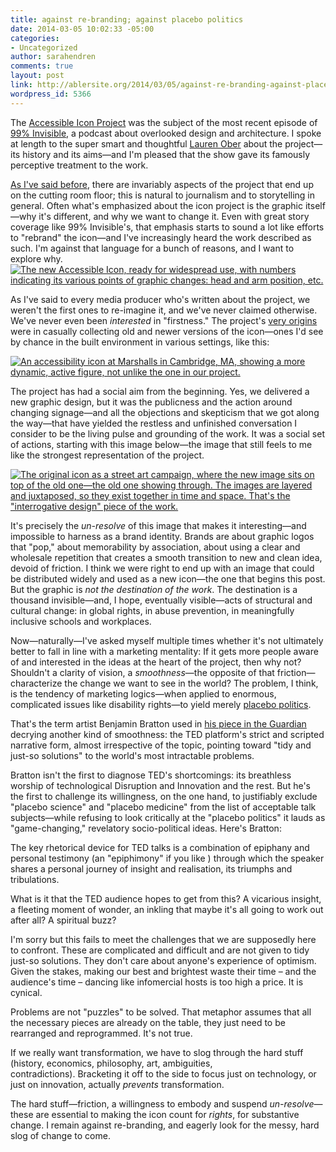 ```yaml
---
title: against re-branding; against placebo politics
date: 2014-03-05 10:02:33 -05:00
categories:
- Uncategorized
author: sarahendren
comments: true
layout: post
link: http://ablersite.org/2014/03/05/against-re-branding-against-placebo-politics/
wordpress_id: 5366
---
```


The [Accessible Icon Project](http://www.accessibleicon.org/) was the subject of the most recent episode of [99% Invisible](http://99percentinvisible.org/episode/icon-for-access/), a podcast about overlooked design and architecture. I spoke at length to the super smart and thoughtful [Lauren Ober](http://www.oberandout.com/) about the project—its history and its aims—and I'm pleased that the show gave its famously perceptive treatment to the work.

[As I've said before](http://ablersite.org/2013/07/12/on-boundedness-faqs-about-the-accessible-icon/), there are invariably aspects of the project that end up on the cutting room floor; this is natural to journalism and to storytelling in general. Often what's emphasized about the icon project is the graphic itself—why it's different, and why we want to change it. Even with great story coverage like 99% Invisible's, that emphasis starts to sound a lot like efforts to "rebrand" the icon—and I've increasingly heard the work described as such. I'm against that language for a bunch of reasons, and I want to explore why. [![The new Accessible Icon, ready for widespread use, with numbers indicating its various points of graphic changes: head and arm position, etc.](http://ablersite.files.wordpress.com/2014/02/6404309.png)](http://ablersite.files.wordpress.com/2014/02/6404309.png)

As I've said to every media producer who's written about the project, we weren't the first ones to re-imagine it, and we've never claimed otherwise. We've never even been *interested* in "firstness." The project's [very origins](http://ablersite.org/2010/03/29/ongoing-public-signs/) were in casually collecting old and newer versions of the icon—ones I'd see by chance in the built environment in various settings, like this:

[![An accessibility icon at Marshalls in Cambridge, MA, showing a more dynamic, active figure, not unlike the one in our project.](http://ablersite.files.wordpress.com/2014/02/activechairmarshalls.jpg)](http://ablersite.files.wordpress.com/2014/02/activechairmarshalls.jpg)

The project has had a social aim from the beginning. Yes, we delivered a new graphic design, but it was the publicness and the action around changing signage—and all the objections and skepticism that we got along the way—that have yielded the restless and unfinished conversation I consider to be the living pulse and grounding of the work. It was a social set of actions, starting with this image below—the image that still feels to me like the strongest representation of the project.

[![The original icon as a street art campaign, where the new image sits on top of the old one—the old one showing through. The images are layered and juxtaposed, so they exist together in time and space. That's the "interrogative design" piece of the work.](http://ablersite.files.wordpress.com/2014/02/uptonstreetcambridgeclosewe.jpg)](http://ablersite.files.wordpress.com/2014/02/uptonstreetcambridgeclosewe.jpg)

It's precisely the _un-resolve_ of this image that makes it interesting—and impossible to harness as a brand identity. Brands are about graphic logos that "pop," about memorability by association, about using a clear and wholesale repetition that creates a smooth transition to new and clean idea, devoid of friction. I think we were right to end up with an image that could be distributed widely and used as a new icon—the one that begins this post. But the graphic is _not the destination of the work_. The destination is a thousand invisible—and, I hope, eventually visible—acts of structural and cultural change: in global rights, in abuse prevention, in meaningfully inclusive schools and workplaces.

Now—naturally—I've asked myself multiple times whether it's not ultimately better to fall in line with a marketing mentality: If it gets more people aware of and interested in the ideas at the heart of the project, then why not? Shouldn't a clarity of vision, a _smoothness_—the opposite of that friction—characterize the change we want to see in the world? The problem, I think, is the tendency of marketing logics—when applied to enormous, complicated issues like disability rights—to yield merely [placebo politics](http://www.theguardian.com/commentisfree/2013/dec/30/we-need-to-talk-about-ted).

That's the term artist Benjamin Bratton used in [his piece in the Guardian](http://www.theguardian.com/commentisfree/2013/dec/30/we-need-to-talk-about-ted) decrying another kind of smoothness: the TED platform's strict and scripted narrative form, almost irrespective of the topic, pointing toward "tidy and just-so solutions" to the world's most intractable problems.

Bratton isn't the first to diagnose TED's shortcomings: its breathless worship of technological Disruption and Innovation and the rest. But he's the first to challenge its willingness, on the one hand, to justifiably exclude "placebo science" and "placebo medicine" from the list of acceptable talk subjects—while refusing to look critically at the "placebo politics" it lauds as "game-changing," revelatory socio-political ideas. Here's Bratton:


The key rhetorical device for TED talks is a combination of epiphany and personal testimony (an "epiphimony" if you like ) through which the speaker shares a personal journey of insight and realisation, its triumphs and tribulations.




What is it that the TED audience hopes to get from this? A vicarious insight, a fleeting moment of wonder, an inkling that maybe it's all going to work out after all? A spiritual buzz?




I'm sorry but this fails to meet the challenges that we are supposedly here to confront. These are complicated and difficult and are not given to tidy just-so solutions. They don't care about anyone's experience of optimism. Given the stakes, making our best and brightest waste their time – and the audience's time – dancing like infomercial hosts is too high a price. It is cynical.




Problems are not "puzzles" to be solved. That metaphor assumes that all the necessary pieces are already on the table, they just need to be rearranged and reprogrammed. It's not true.




If we really want transformation, we have to slog through the hard stuff (history, economics, philosophy, art, ambiguities, contradictions). Bracketing it off to the side to focus just on technology, or just on innovation, actually _prevents_ transformation.


The hard stuff—friction, a willingness to embody and suspend _un-resolve_—these are essential to making the icon count for _rights_, for substantive change. I remain against re-branding, and eagerly look for the messy, hard slog of change to come.
